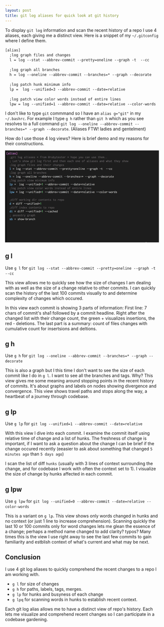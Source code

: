 ```yaml
---
layout: post
title: git log aliases for quick look at git history
---
```


To display `git log` information and scan the recent history of a repo I use 4 aliases, each giving me a distinct view. Here is a snippet of my `~/.gitconfig` where I define them.

```
[alias]
  ;log graph files and changes
  l = log --stat --abbrev-commit --pretty=oneline --graph -t  --cc

  ;log graph all branches
  h = log --oneline --abbrev-commit --branches=* --graph --decorate

  ;log patch hunk minimum info
  lp =  log --unified=3 --abbrev-commit --date=relative

  ;log patch view color words instead of entire lines
  lpw = log --unified=1 --abbrev-commit --date=relative --color-words
```

I don't like to type `git` commmand so I have an `alias g="git"` in my `~/.bashrc`. For example I type `g h` rather than `git h` which as you see resolves to a full command `git log --oneline --abbrev-commit --branches=* --graph --decorate`. (Aliases FTW! ladies and gentelment)

How do I use those 4 log views? Here is brief demo and my reasons for their constructions.

![Animated Gif of git log aliases in action](/images/git-log-alias-rubytester.gif)

## g l

Use `g l` for `git log --stat --abbrev-commit --pretty=oneline --graph -t  --cc`

This view allows me to quickly see how the size of changes I am dealing with as well as the size of a change relative to other commits. I can quickly scan the history of the last 100 commits visually to and determine complexity of changes which occured.

In this view each commit is showing 3 parts of information: First line: 7 chars of commit's sha1 followed by a commit headline. Right after the changed list with their change count, the green + visualizes insertions, the red - deletions. The last part is a summary: count of files changes with cumulative count for insertsions and deltions.

## g h

Use `g h` for `git log --oneline --abbrev-commit --branches=* --graph --decorate`

This is also a graph but I this time I don't want to see the size of each commit like I do in `g l`. I want to see all the branches and tags. Why? This view gives me some meaning around stopping points in the recent history of commits. It's about graphs and labels on nodes showing divergence and convergence. This view shows travel paths and stops along the way, a heartbeat of a journey through codebase.

## g lp

Use `g lp` for `git log --unified=1 --abbrev-commit --date=relative`

With this view I dive into each commit. I examine the commit itself using relative time of change and a list of hunks. The freshness of change is important, if I want to ask a question about the change I can be brief if the change occured recently (eeasier to ask about something that changed `5 minutes ago` than `5 days ago`)

I scan the list of diff `hunks` (usually with 3 lines of context surrounding the change, and for codebase I work with often the context set to 1). I visualize the size of change by hunks affected in each commit.

## g lpw

Use `g lpw` for `git log --unified=0 --abbrev-commit --date=relative --color-words`

This is a variant on `g lp`. This view shows only words changed in hunks and no context (or just 1 line to increase comprehension). Scanning quickly the last 10 or 100 commits only for word changes lets me glean the essence of a change; perhaps a method name changed to add clarity? typos? Many times this is the view I use right away to see the last few commits to gain familiarity and estblish context of what's current and what may be next.

## Conclusion

I use 4 git log aliases to quickly comprehend the recent changes to a repo I am working with.

- `g l` for size of changes
- `g h` for paths, labels, tags, merges.
- `g lp` for hunks and busyness of each change
- `g lpq` for scanning words in hunks to establish recent context.

Each git log alias allows me to have a distinct view of repo's history. Each lets me visualize and comprehend recent changes so I can participate in a codebase gardening.
